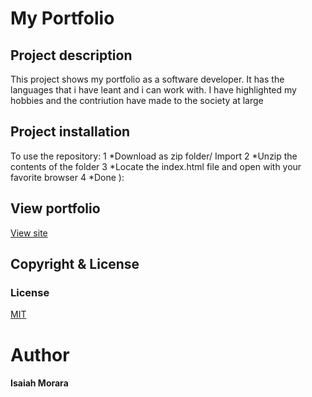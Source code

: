 # My Portfolio

## Project description
This project shows my portfolio as a software developer.
It has the languages that i have leant and i can work with.
I have highlighted my hobbies and the contriution have made to the society at large

## Project  installation
To use the repository:
    1 *Download as zip folder/ Import
    2 *Unzip the contents of the folder
    3 *Locate the index.html file and open with your favorite browser
    4 *Done ):

## View portfolio
[View site](https://github.com/IsaiahKe/portifolio/index.html)

## Copyright  & License

### License
[MIT](LICENSE)

# Author
#### Isaiah Morara
